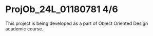 # ProjOb_24L_01180781 4/6

This project is being developed as a part of Object Oriented Design academic course.
